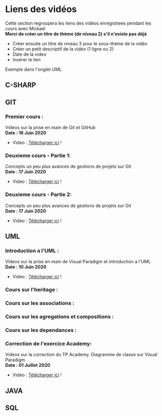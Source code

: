 # Liens des vidéos
Cette section regroupera les liens des vidéos enregistrees pendant les cours avec Mickael  
**Merci de créer un titre de thème (de niveau 2) s'il n'existe pas déjà**
* Créer ensuite un titre de niveau 3 pour le sous-thème de la vidéo
* Créer un petit descriptif de la vidéo (1 ligne ou 2)
* Date de la video
* Insérer le lien

Exemple dans l'onglet UML

## C-SHARP

## GIT
### Premier cours :
Videos sur la prise en main de Git et GitHub  
**Date : 16 Juin 2020**
* Video : [Télécharger ici][git-intro0] !

[git-intro0]: http://portfolio.schoenmaeker.com/work/Mickael/mp4/2020-06-16%2009-16-30-converted.mp4

### Deuxieme cours - Partie 1:
Concepts un peu plus avances de gestions de projets sur Git  
**Date : 17 Juin 2020**
* Video : [Télécharger ici][git-intro1] !

[git-intro1]: http://portfolio.schoenmaeker.com/work/Mickael/mp4/2020-06-17%09-19-22-converted.mp4

### Deuxieme cours - Partie 2:
Concepts un peu plus avances de gestions de projets sur Git  
**Date : 17 Juin 2020**
* Video : [Télécharger ici][git-intro2] !

[git-intro2]: http://portfolio.schoenmaeker.com/work/Mickael/mp4/2020-06-17%11-20-57-converted.mp4

## UML
### Introduction a l'UML :
Videos sur la prise en main de Visual Paradigm et introduction a l'UML  
**Date : 10 Juin 2020**
* Video : [Télécharger ici][uml-intro0] !

[uml-intro0]: http://portfolio.schoenmaeker.com/work/Mickael/2020-06-10%2009-10-11.mkv

### Cours sur l'heritage :
### Cours sur les associations :
### Cours sur les agregations et compositions :
### Cours sur les dependances :
### Correction de l'exercice Academy:
Videos sur la correction du TP Academy. Diagramme de classe sur Visual Paradigm  
**Date : 01 Juillet 2020**
* Video : [Télécharger ici][uml-exo0] !

[uml-exo0]: http://portfolio.schoenmaeker.com/work/Mickael/mp4/2020-07-01%09-03-14-converted.mp4

## JAVA

## SQL
